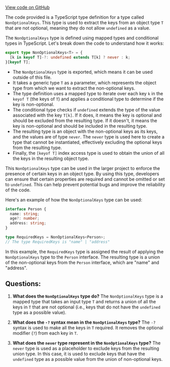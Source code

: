 [View code on GitHub](https://github.com/igorkamyshev/farfetched/packages/core/src/libs/lohyphen/ts.ts)

The code provided is a TypeScript type definition for a type called `NonOptionalKeys`. This type is used to extract the keys from an object type `T` that are not optional, meaning they do not allow `undefined` as a value.

The `NonOptionalKeys` type is defined using mapped types and conditional types in TypeScript. Let's break down the code to understand how it works:

```typescript
export type NonOptionalKeys<T> = {
  [k in keyof T]-?: undefined extends T[k] ? never : k;
}[keyof T];
```

- The `NonOptionalKeys` type is exported, which means it can be used outside of this file.
- It takes a generic type `T` as a parameter, which represents the object type from which we want to extract the non-optional keys.
- The type definition uses a mapped type to iterate over each key `k` in the `keyof T` (the keys of `T`) and applies a conditional type to determine if the key is non-optional.
- The conditional type checks if `undefined` extends the type of the value associated with the key `T[k]`. If it does, it means the key is optional and should be excluded from the resulting type. If it doesn't, it means the key is non-optional and should be included in the resulting type.
- The resulting type is an object with the non-optional keys as its keys, and the values are of type `never`. The `never` type is used here to create a type that cannot be instantiated, effectively excluding the optional keys from the resulting type.
- Finally, the `[keyof T]` index access type is used to obtain the union of all the keys in the resulting object type.

This `NonOptionalKeys` type can be used in the larger project to enforce the presence of certain keys in an object type. By using this type, developers can ensure that certain properties are required and cannot be omitted or set to `undefined`. This can help prevent potential bugs and improve the reliability of the code.

Here's an example of how the `NonOptionalKeys` type can be used:

```typescript
interface Person {
  name: string;
  age?: number;
  address: string;
}

type RequiredKeys = NonOptionalKeys<Person>;
// The type RequiredKeys is "name" | "address"
```

In this example, the `RequiredKeys` type is assigned the result of applying the `NonOptionalKeys` type to the `Person` interface. The resulting type is a union of the non-optional keys from the `Person` interface, which are "name" and "address".
## Questions: 
 1. **What does the `NonOptionalKeys` type do?**
The `NonOptionalKeys` type is a mapped type that takes an input type `T` and returns a union of all the keys in `T` that are not optional (i.e., keys that do not have the `undefined` type as a possible value).

2. **What does the `-?` syntax mean in the `NonOptionalKeys` type?**
The `-?` syntax is used to make all the keys in `T` required. It removes the optional modifier (`?`) from each key in `T`.

3. **What does the `never` type represent in the `NonOptionalKeys` type?**
The `never` type is used as a placeholder to exclude keys from the resulting union type. In this case, it is used to exclude keys that have the `undefined` type as a possible value from the union of non-optional keys.